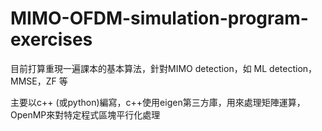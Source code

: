 ﻿# MIMO-OFDM-simulation-program-exercises


目前打算重現一遍課本的基本算法，針對MIMO detection，如 ML detection，MMSE，ZF 等

主要以c++ (或python)編寫，c++使用eigen第三方庫，用來處理矩陣運算，OpenMP來對特定程式區塊平行化處理

